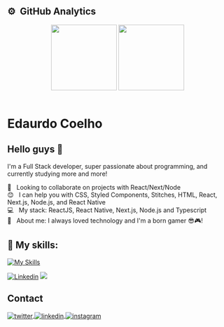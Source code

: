 ## ⚙️ &nbsp;GitHub Analytics

<div align="center">

<img height="150" src="https://github-readme-stats.vercel.app/api?username=oducoelho&theme=dark&hide_border=true&include_all_commits=true&count_private=true&text_color=fff&icon_color=fff&title_color=fff&bg_color=0d1117&show_icons=true">
<img height="150" src="https://github-readme-stats.vercel.app/api/top-langs/?username=oducoelho&theme=dark&hide_border=true&include_all_commits=true&count_private=true&layout=compact&text_color=fff&icon_color=fff&title_color=fff&bg_color=0d1117&show_icons=true">

</div>
</br>

# Edaurdo Coelho

## Hello guys 👋
I'm a Full Stack developer, super passionate about programming, and currently studying more and more!

 :purple_heart: &nbsp; Looking to collaborate on projects with React/Next/Node
 <br/> :blush: &nbsp; I can help you with CSS, Styled Components, Stitches, HTML, React, Next.js, Node.js, and React Native
 <br/> :computer: &nbsp; My stack: ReactJS, React Native, Next.js, Node.js and Typescript
 <br/> 💬  &nbsp; About me: I always loved technology and I'm a born gamer 😎🎮!
  
  
## 🚀 My skills:

[![My Skills](https://skillicons.dev/icons?i=react,nextjs,tailwindcss,ts,html,css,js,sass,stitches,redux,nodejs,prisma)](https://skillicons.dev)
<div>

  <a target="_blanck"> [![Linkedin](https://img.shields.io/badge/-LinkedIn-1d1f21?style=for-the-badge&logo=linkedin&logoColor=white)](https://www.linkedin.com/in/eduardo-coelho-568226207/)</a>
  <img src="https://komarev.com/ghpvc/?username=oducoelho&style=for-the-badge&color=1d1f21"/>
  
</div>

## Contact
<p>
<a href="https://twitter.com/du_coelho2" target="_blank">
  <img align="center" src="https://img.shields.io/badge/-du_coelho2-05122A?style=flat&logo=twitter&color=1d1f21" alt="twitter"/>  
</a>
<a href="https://www.linkedin.com/in/eduardo-coelho-568226207/" target="_blank">
  <img align="center" src="https://img.shields.io/badge/-Eduardo Coelho-05122A?style=flat&logo=linkedin&color=1d1f21" alt="linkedin"/>
</a>
<a href="https://instagram.com/oducoelho" target="_blank">
 <img align="center" src="https://img.shields.io/badge/-oducoelho-05122A?style=flat&logo=instagram&color=1d1f21" alt="instagram"/>
</a>
</p>

